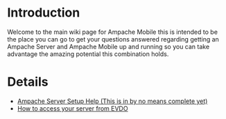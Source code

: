 # Introduction #

Welcome to the main wiki page for Ampache Mobile this is intended to be the place you can go to get your questions answered regarding getting an Ampache Server and Ampache Mobile up and running so you can take advantage the amazing potential this combination holds.


# Details #

  * [Ampache Server Setup Help (This is in by no means complete yet)](AmpacheServerSetup.md)
  * [How to access your server from EVDO](ExternalAccessHelp.md)